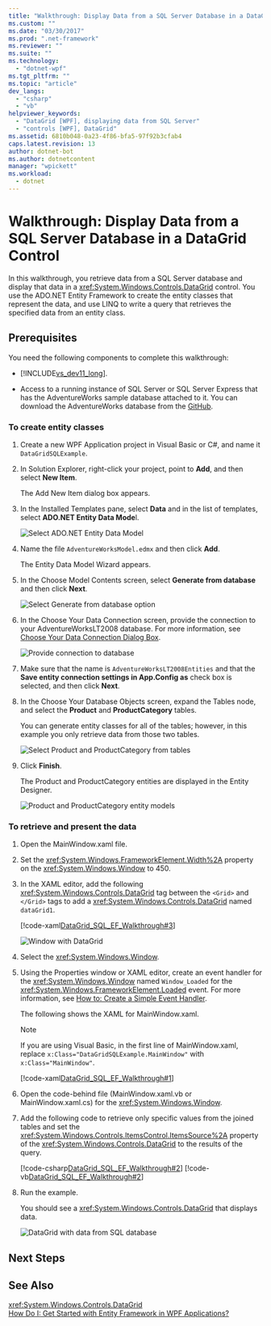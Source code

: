```yaml
---
title: "Walkthrough: Display Data from a SQL Server Database in a DataGrid Control"
ms.custom: ""
ms.date: "03/30/2017"
ms.prod: ".net-framework"
ms.reviewer: ""
ms.suite: ""
ms.technology: 
  - "dotnet-wpf"
ms.tgt_pltfrm: ""
ms.topic: "article"
dev_langs: 
  - "csharp"
  - "vb"
helpviewer_keywords: 
  - "DataGrid [WPF], displaying data from SQL Server"
  - "controls [WPF], DataGrid"
ms.assetid: 6810b048-0a23-4f86-bfa5-97f92b3cfab4
caps.latest.revision: 13
author: dotnet-bot
ms.author: dotnetcontent
manager: "wpickett"
ms.workload: 
  - dotnet
---
```

# Walkthrough: Display Data from a SQL Server Database in a DataGrid Control
In this walkthrough, you retrieve data from a SQL Server database and display that data in a <xref:System.Windows.Controls.DataGrid> control. You use the ADO.NET Entity Framework to create the entity classes that represent the data, and use LINQ to write a query that retrieves the specified data from an entity class.  
  
## Prerequisites  
 You need the following components to complete this walkthrough:  
  
-   [!INCLUDE[vs_dev11_long](../../../../includes/vs-dev11-long-md.md)].  
  
-   Access to a running instance of SQL Server or SQL Server Express that has the AdventureWorks sample database attached to it. You can download the AdventureWorks database from the [GitHub](https://github.com/Microsoft/sql-server-samples/releases).  
  
### To create entity classes  
  
1.  Create a new WPF Application project in Visual Basic or C#, and name it `DataGridSQLExample`.  
  
2.  In Solution Explorer, right-click your project, point to **Add**, and then select **New Item**.  
  
     The Add New Item dialog box appears.  
  
3.  In the Installed Templates pane, select **Data** and in the list of templates, select **ADO.NET Entity Data Mode**l.  
  
     ![Select ADO.NET Entity Data Model](../../../../docs/framework/wpf/controls/media/datagrid-sql-ef-step1.png "DataGrid_SQL_EF_Step1")  
  
4.  Name the file `AdventureWorksModel.edmx` and then click **Add**.  
  
     The Entity Data Model Wizard appears.  
  
5.  In the Choose Model Contents screen, select **Generate from database** and then click **Next**.  
  
     ![Select Generate from database option](../../../../docs/framework/wpf/controls/media/datagrid-sql-ef-step2.png "DataGrid_SQL_EF_Step2")  
  
6.  In the Choose Your Data Connection screen, provide the connection to your AdventureWorksLT2008 database. For more information, see [Choose Your Data Connection Dialog Box](http://go.microsoft.com/fwlink/?LinkId=160190).  
  
     ![Provide connection to database](../../../../docs/framework/wpf/controls/media/datagrid-sql-ef-step3.png "DataGrid_SQL_EF_Step3")  
  
7.  Make sure that the name is `AdventureWorksLT2008Entities` and that the **Save entity connection settings in App.Config as** check box is selected, and then click **Next**.  
  
8.  In the Choose Your Database Objects screen, expand the Tables node, and select the **Product** and **ProductCategory** tables.  
  
     You can generate entity classes for all of the tables; however, in this example you only retrieve data from those two tables.  
  
     ![Select Product and ProductCategory from tables](../../../../docs/framework/wpf/controls/media/datagrid-sql-ef-step4.png "DataGrid_SQL_EF_Step4")  
  
9. Click **Finish**.  
  
     The Product and ProductCategory entities are displayed in the Entity Designer.  
  
     ![Product and ProductCategory entity models](../../../../docs/framework/wpf/controls/media/datagrid-sql-ef-step5.png "DataGrid_SQL_EF_Step5")  
  
### To retrieve and present the data  
  
1.  Open the MainWindow.xaml file.  
  
2.  Set the <xref:System.Windows.FrameworkElement.Width%2A> property on the <xref:System.Windows.Window> to 450.  
  
3.  In the XAML editor, add the following <xref:System.Windows.Controls.DataGrid> tag between the `<Grid>` and `</Grid>` tags to add a <xref:System.Windows.Controls.DataGrid> named `dataGrid1`.  
  
     [!code-xaml[DataGrid_SQL_EF_Walkthrough#3](../../../../samples/snippets/csharp/VS_Snippets_Wpf/DataGrid_SQL_EF_Walkthrough/CS/MainWindow.xaml#3)]  
  
     ![Window with DataGrid](../../../../docs/framework/wpf/controls/media/datagrid-sql-ef-step6.png "DataGrid_SQL_EF_Step6")  
  
4.  Select the <xref:System.Windows.Window>.  
  
5.  Using the Properties window or XAML editor, create an event handler for the <xref:System.Windows.Window> named `Window_Loaded` for the <xref:System.Windows.FrameworkElement.Loaded> event. For more information, see [How to: Create a Simple Event Handler](http://msdn.microsoft.com/library/b1456e07-9dec-4354-99cf-18666b64f480).  
  
     The following shows the XAML for MainWindow.xaml.  
  
    > [!NOTE]
    >  If you are using Visual Basic, in the first line of MainWindow.xaml, replace `x:Class="DataGridSQLExample.MainWindow"` with `x:Class="MainWindow"`.  
  
     [!code-xaml[DataGrid_SQL_EF_Walkthrough#1](../../../../samples/snippets/csharp/VS_Snippets_Wpf/DataGrid_SQL_EF_Walkthrough/CS/MainWindow.xaml#1)]  
  
6.  Open the code-behind file (MainWindow.xaml.vb or MainWindow.xaml.cs) for the <xref:System.Windows.Window>.  
  
7.  Add the following code to retrieve only specific values from the joined tables and set the <xref:System.Windows.Controls.ItemsControl.ItemsSource%2A> property of the <xref:System.Windows.Controls.DataGrid> to the results of the query.  
  
     [!code-csharp[DataGrid_SQL_EF_Walkthrough#2](../../../../samples/snippets/csharp/VS_Snippets_Wpf/DataGrid_SQL_EF_Walkthrough/CS/MainWindow.xaml.cs#2)]
     [!code-vb[DataGrid_SQL_EF_Walkthrough#2](../../../../samples/snippets/visualbasic/VS_Snippets_Wpf/DataGrid_SQL_EF_Walkthrough/VB/MainWindow.xaml.vb#2)]  
  
8.  Run the example.  
  
     You should see a <xref:System.Windows.Controls.DataGrid> that displays data.  
  
     ![DataGrid with data from SQL database](../../../../docs/framework/wpf/controls/media/datagrid-sql-ef-step7.png "DataGrid_SQL_EF_Step7")  
  
## Next Steps  
  
## See Also  
 <xref:System.Windows.Controls.DataGrid>  
 [How Do I: Get Started with Entity Framework in WPF Applications?](http://go.microsoft.com/fwlink/?LinkId=159868)
